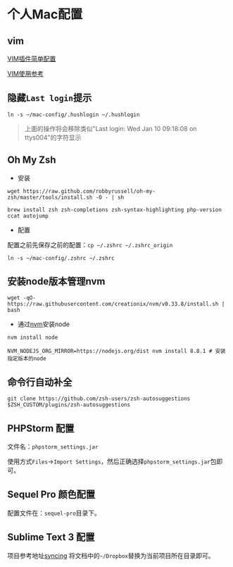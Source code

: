 # 个人Mac配置

## vim

[VIM插件简单配置](.vim/README.md)

[VIM使用参考](vim.md)

## 隐藏`Last login`提示


```
ln -s ~/mac-config/.hushlogin ~/.hushlogin
```
> 上面的操作将会移除类似"Last login: Wed Jan 10 09:18:08 on ttys004"的字符显示

## Oh My Zsh

* 安装

```
wget https://raw.github.com/robbyrussell/oh-my-zsh/master/tools/install.sh -O - | sh

brew install zsh zsh-completions zsh-syntax-highlighting php-version ccat autojump
```

* 配置

配置之前先保存之前的配置：`cp ~/.zshrc ~/.zshrc_origin`

```
ln -s ~/mac-config/.zshrc ~/.zshrc
```

## 安装node版本管理nvm

```
wget -qO- https://raw.githubusercontent.com/creationix/nvm/v0.33.8/install.sh | bash
```

* 通过[nvm](https://github.com/creationix/nvm)安装node

```
nvm install node

NVM_NODEJS_ORG_MIRROR=https://nodejs.org/dist nvm install 8.8.1 # 安装指定版本的node
```


## 命令行自动补全


```
git clone https://github.com/zsh-users/zsh-autosuggestions $ZSH_CUSTOM/plugins/zsh-autosuggestions
```


## PHPStorm 配置

文件名：`phpstorm_settings.jar`

使用方式`Files`->`Import Settings`，然后正确选择`phpstorm_settings.jar`包即可。

## Sequel Pro 颜色配置

配置文件在：`sequel-pro`目录下。

## Sublime Text 3 配置

项目参考地址[syncing](https://packagecontrol.io/docs/syncing)
将文档中的`~/Dropbox`替换为当前项目所在目录即可。
